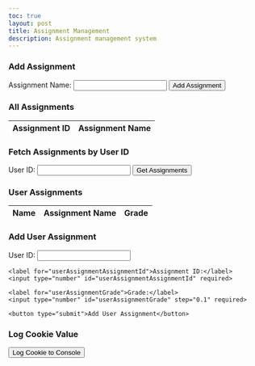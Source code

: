 ```yaml
---
toc: true
layout: post
title: Assignment Management
description: Assignment management system
---
```


<!-- Section for Adding Assignments -->
<div>
  <h3>Add Assignment</h3>
  <form id="addAssignmentForm">
    <label for="assignmentName">Assignment Name:</label>
    <input type="text" id="assignmentName" required>
    <button type="submit">Add Assignment</button>
  </form>
</div>

<!-- Display All Assignments -->
<div>
  <h3>All Assignments</h3>
  <table>
    <thead>
      <tr>
        <th>Assignment ID</th>
        <th>Assignment Name</th>
      </tr>
    </thead>
    <tbody id="assignmentTable">
      <!-- Rows will be dynamically added here -->
    </tbody>
  </table>
</div>

<!-- Section for Fetching Assignments by User ID -->
<div>
  <h3>Fetch Assignments by User ID</h3>
  <label for="userid">User ID:</label>
  <input type="number" id="userid" required>
  <button id="fetchButton">Get Assignments</button>
</div>

<!-- Display User Assignments -->
<div>
  <h3>User Assignments</h3>
  <table>
    <thead>
      <tr>
        <th>Name</th>
        <th>Assignment Name</th>
        <th>Grade</th>
      </tr>
    </thead>
    <tbody id="userAssignmentsTable">
      <!-- Rows will be dynamically added here -->
    </tbody>
  </table>
</div>

<!-- Section for Adding User Assignment -->
<div>
  <h3>Add User Assignment</h3>
  <form id="addUserAssignmentForm">
    <label for="userAssignmentUserId">User ID:</label>
    <input type="number" id="userAssignmentUserId" required>

    <label for="userAssignmentAssignmentId">Assignment ID:</label>
    <input type="number" id="userAssignmentAssignmentId" required>

    <label for="userAssignmentGrade">Grade:</label>
    <input type="number" id="userAssignmentGrade" step="0.1" required>

    <button type="submit">Add User Assignment</button>
  </form>
</div>

<!-- Button to Log Cookie Value -->
<div>
  <h3>Log Cookie Value</h3>
  <button id="logCookieButton">Log Cookie to Console</button>
</div>

<script type="module">
  import {javaURI} from '{{site.baseurl}}/assets/js/api/config.js';

  const getAllAssignmentsURL = `${javaURI}/api/assignments/get`;
  const addAssignmentURL = `${javaURI}/api/assignments/add`;
  const getUserAssignmentsURL = `${javaURI}/api/userassignments/get`;
  const addUserAssignmentURL = `${javaURI}/api/userassignments/add`;

  const assignmentTable = document.getElementById("assignmentTable");
  const userAssignmentsTable = document.getElementById("userAssignmentsTable");
  const addAssignmentForm = document.getElementById("addAssignmentForm");
  const addUserAssignmentForm = document.getElementById("addUserAssignmentForm");
  const assignmentNameInput = document.getElementById("assignmentName");
  const useridInput = document.getElementById("userid");
  const fetchButton = document.getElementById("fetchButton");
  const logCookieButton = document.getElementById("logCookieButton");

  // Function to fetch all assignments
  async function fetchAllAssignments() {
    try {
      const response = await fetch(getAllAssignmentsURL, {
        method: 'GET',
        headers: {
          'Content-Type': 'application/json',
        }
      });

      if (!response.ok) {
        console.error(`Failed to fetch all assignments. Status: ${response.status} - ${response.statusText}`);
        alert("Failed to fetch all assignments. Check the console for more details.");
        return;
      }

      const assignments = await response.json();
      displayAssignments(assignments);
    } catch (error) {
      console.error('Error fetching all assignments:', error);
      alert("An error occurred while fetching all assignments. Check the console for details.");
    }
  }

  // Function to display fetched assignments in the table
  function displayAssignments(assignments) {
    assignmentTable.innerHTML = ""; // Clear any existing rows

    assignments.forEach(assignment => {
      const tr = document.createElement("tr");

      const idCell = document.createElement("td");
      idCell.textContent = assignment.id || "N/A"; // Display the assignment ID

      const nameCell = document.createElement("td");
      nameCell.textContent = assignment.assignmentName || "N/A"; // Display the assignment name

      tr.appendChild(idCell);
      tr.appendChild(nameCell);
      assignmentTable.appendChild(tr);
    });
  }

  // Function to add a new assignment
  async function addAssignment(event) {
    event.preventDefault(); // Prevent form submission

    const assignmentName = assignmentNameInput.value.trim();
    if (!assignmentName) {
      alert("Please enter a valid assignment name.");
      return;
    }

    const data = { assignmentName };

    try {
      const response = await fetch(addAssignmentURL, {
        method: 'POST',
        headers: {
          'Content-Type': 'application/json',
        },
        body: JSON.stringify(data)
      });

      if (!response.ok) {
        console.error(`Failed to add assignment. Status: ${response.status}`);
        alert("Failed to add assignment.");
        return;
      }

      alert("Assignment added successfully.");
      assignmentNameInput.value = ''; // Clear input field
      fetchAllAssignments(); // Refresh the list after adding an assignment
    } catch (error) {
      console.error('Error adding assignment:', error);
      alert("An error occurred while adding the assignment.");
    }
  }

  // Function to get a cookie value by name
  function getCookieValue(cookieName) {
    const name = cookieName + "=";
    const decodedCookie = decodeURIComponent(document.cookie);
    const cookieArray = decodedCookie.split(';');
    console.log(cookieArray);

    for (let cookie of cookieArray) {
      cookie = cookie.trim();
      if (cookie.indexOf(name) === 0) {
        return cookie.substring(name.length, cookie.length);
      }
    }
    return null;
  }

  // Example usage: Retrieve and print the jwt_java_spring cookie value
  const jwtJavaSpringValue = getCookieValue("jwt_java_spring");
  console.log("jwt_java_spring cookie value:", jwtJavaSpringValue);

  // Event listener for logging the cookie to the console
  logCookieButton.addEventListener("click", () => {
    const cookieValue = getCookieValue("jwt_java_spring");
    console.log("jwt_java_spring Cookie Value:", cookieValue); // Log the cookie value to the console
    alert("Cookie Value: " + (cookieValue || "No cookie found."));
  });

  // Function to fetch assignments for a specific user ID
  async function fetchUserAssignments() {
    const userid = useridInput.value;

    if (!userid) {
      alert("Please enter a valid User ID");
      return;
    }

    try {
      const response = await fetch(`${getUserAssignmentsURL}/${userid}`, {
        method: 'GET',
        headers: {
          'Content-Type': 'application/json',
        }
      });

      if (!response.ok) {
        console.error(`Failed to fetch assignments. Status: ${response.status}`);
        alert("Failed to fetch assignments for this User ID.");
        return;
      }

      const userAssignments = await response.json();
      displayUserAssignments(userAssignments);
    } catch (error) {
      console.error('Error fetching user assignments:', error);
      alert("An error occurred while fetching assignments.");
    }
  }

  // Function to display fetched user assignments in the user assignments table
  function displayUserAssignments(userAssignments) {
    userAssignmentsTable.innerHTML = ""; // Clear any existing rows

    userAssignments.forEach(userAssignment => {
      const tr = document.createElement("tr");

      const nameCell = document.createElement("td");
      nameCell.textContent = userAssignment.name || "N/A"; // Display the user's name

      const assignmentNameCell = document.createElement("td");
      assignmentNameCell.textContent = userAssignment.assignmentName || "N/A"; // Display the assignment name

      const gradeCell = document.createElement("td");
      gradeCell.textContent = userAssignment.grade !== null ? userAssignment.grade : "N/A"; // Display the grade

      tr.appendChild(nameCell);
      tr.appendChild(assignmentNameCell);
      tr.appendChild(gradeCell);
      userAssignmentsTable.appendChild(tr);
    });
  }

  // Function to add a new user assignment
  async function addUserAssignment(event) {
    event.preventDefault(); // Prevent form submission

    const userid = document.getElementById("userAssignmentUserId").value.trim();
    const assignmentid = document.getElementById("userAssignmentAssignmentId").value.trim();
    const grade = document.getElementById("userAssignmentGrade").value.trim();

    if (!userid || !assignmentid || !grade) {
      alert("Please fill out all fields.");
      return;
    }

    const data = { userid: parseInt(userid), assignmentid: parseInt(assignmentid), grade: parseFloat(grade) };

    try {
      const response = await fetch(addUserAssignmentURL, {
        method: 'POST',
        headers: {
          'Content-Type': 'application/json',
        },
        body: JSON.stringify(data)
      });

      if (!response.ok) {
        console.error(`Failed to add user assignment. Status: ${response.status}`);
        alert("Failed to add user assignment.");
        return;
      }

      alert("User assignment added successfully.");
      addUserAssignmentForm.reset(); // Clear form fields after successful submission
      fetchUserAssignments(); // Refresh the list of user assignments
    } catch (error) {
      console.error('Error adding user assignment:', error);
      alert("An error occurred while adding the user assignment.");
    }
  }

  // Event listeners
  fetchButton.addEventListener("click", fetchUserAssignments);
  addAssignmentForm.addEventListener("submit", addAssignment);
  addUserAssignmentForm.addEventListener("submit", addUserAssignment);

  // Initial load of all assignments
  fetchAllAssignments();
</script>
